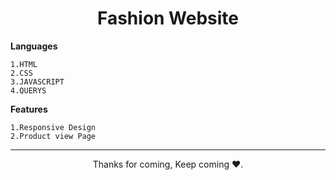 <h1 align="center">Fashion Website</h1>

**Languages**
```
1.HTML
2.CSS
3.JAVASCRIPT
4.QUERYS
```
**Features**
```
1.Responsive Design
2.Product view Page
```

<hr>

<p align="center">Thanks for coming, Keep coming ❤️.</p>
